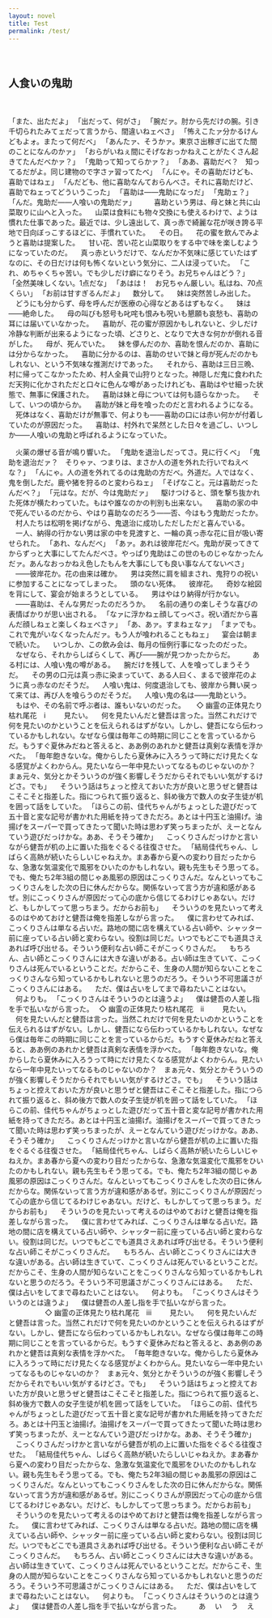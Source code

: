 ```yaml
---
layout: novel
title: Test
permalink: /test/
---
```

　
　
　
　
　
　
　
　
　
## 人食いの鬼助
　
　
　
　
　
　
　

「また、出ただよ」
「出だって、何がさ」
「腕だァ。肘から先だけの腕。引き千切られたみてェだって言うから、間違いねェべさ」
「怖えこたァ分かるけんどもよォ。またって何だべ」
「あんたァ、そうかァ。東京さ出稼ぎに出てた間のことになんのかァ」
「おらがいねぇ間にそげなおっかねえことがたくさん起きてたんだべかァ？」
「鬼助って知ってらかァ？」
「ああ、喜助だべ？　知ってるだがよ。同じ建物ので字さァ習ってたべ」
「んにゃ。その喜助だけども、喜助ではねェ」
「んだども、他に喜助なんておらんべさ。それに喜助だけど、喜助でねェってどういうこった」
「喜助は――鬼助になっだ」
「鬼助ェ？」
「んだ。鬼助だ――人喰いの鬼助だァ」
　
　喜助という男は、母と妹と共に山菜取りに山へと入った。
　山菜は食料にも物々交換にも使えるわけで、ようは慣れた仕事であった。最近では、少し遠出して、真っ赤で綺麗な花が咲き誇る平地で日向ぼっこするほどに、手慣れていた。
　その日。
　花の蜜を飲んでみようと喜助は提案した。
　甘い花、苦い花と山菜取りをする中で味を楽しむようになっていたのだ。
　真っ赤というだけで、なんだか不気味に感じていたはずなのに、その日だけは何も怖くないという気分に、二人は浸っていた。
「これ、めちゃくちゃ苦い。でも少しだけ癖になりそう。お兄ちゃんはどう？」
「全然美味しくない。1点だな」
「あはは！　お兄ちゃん厳しい。私はね、70点くらい」
「お前は甘すぎるんだよ」
　数分して。
　妹は突然苦しみ出した。
　どうにも分からず、母を呼んだが医療の心得などあるはずもなく。
　妹は――絶命した。
　母の叫びも怒号も叱咤も恨みも呪いも懇願も哀愁も、喜助の耳には届いていなかった。
　喜助が、花の蜜が原因かもしれないと、少しだけ冷静な判断が出来るようになった頃、どさりと、となりで大きな何かが倒れる音がした。
　母が、死んでいた。
　妹を儚んだのか、喜助を恨んだのか、喜助には分からなかった。
　喜助に分かるのは、喜助のせいで妹と母が死んだのかもしれない、という不気味な推測だけであった。
　それから、喜助は三日三晩、村に帰ってこなかったため、村人全員で山狩りとなった。神隠しだ鬼に食われただ天狗に化かされただと口々に色んな噂があったけれども、喜助はやせ細った状態で、無事に保護された。
　喜助は妹と母については何も語らなかった。
　そして、いつの頃からか。
　喜助が妹と母を喰ったのだと言われるようになる。
　死体はなく、喜助だけが無事で、何よりも――喜助の口には赤い何かが付着していたのが原因だった。
　喜助は、村外れで呆然とした日々を過ごし、いつしか――人喰いの鬼助と呼ばれるようになっていた。
 
　火薬の爆ぜる音が鳴り響いた。
「鬼助を退治しだってさ。見に行くべ」
「鬼助を退治だァ？　そりゃァ、つまりは、まさか人の道を外れた行いでねえべな？」
「んにゃ。人の道を外れてるのは鬼助の方だべ。外道だ。人ではなく、鬼を倒しただ。鹿や猪を狩るのと変わらねェ」
「そげなこと。元は喜助だったんだべ？」
「元はな。だが、今は鬼助だァ」
　駆けつけると、頭を撃ち抜かれた死体が横たわっていた。もはや誰なのかの判別も出来ない。
　喜助の家の中で死んでいるのだから、やはり喜助なのだろう――否、今はもう鬼助だったか。
　村人たちは松明を掲げながら、鬼退治に成功しただしただと喜んでいる。
　一人、納得の行かない男は家の中を見渡すと、一輪の真っ赤な花に目が吸い寄せられた。
「あれ、なんだべ」
「あァ。あれは彼岸花だべ。鬼助が戻ってきてからずっと大事にしてたんだべさ。やっぱり鬼助はこの世のものじゃなかったんだァ。あんなおっかねえ色したもんを大事にしても良い事なんてないべさ」
　――彼岸花か。花の由来は確か。
　男は突然に肩を組まされ、鬼狩りの祝いに参加することになってしまった。
　頭のない死体。
　彼岸花。
　奇妙な絵図を背にして、宴会が始まろうとしている。
　男はやはり納得が行かない。
　――喜助は、そんな男だったのだろうか。
　名前の通りの楽しそうな喜びの表情ばかりが思い出される。
「なァに浮かねェ顔してっべさ。祝い酒だから喜んだ顔しねェと楽しくねェべさァ」
「あ、あァ。すまねェなァ」
「まァでも。これで鬼がいなくなったんだァ。もう人が喰われることもねェ」
　宴会は朝まで続いた。
　いつしか、この飲み会は、毎月の恒例行事になったのだった。
　なぜなら、それからしばらくして、再び――腕が見つかったからだ。
　
　ある村には、人喰い鬼の噂がある。
　腕だけを残して、人を喰ってしまうそうだ。
　その男の口元は真っ赤に染まっていて、ある人曰く、まるで彼岸花のように真っ赤なのだそうだ。
　人喰い鬼は、何度退治しても、彼岸から舞い戻って来ては、再び人を喰らうのだそうだ。
　人喰い鬼の名は――鬼助という。
　もはや、その名前で呼ぶ者は、誰もいないのだった。
　
◇ 幽霊の正体見たり枯れ尾花　ⅰ
　
　見たい。
　何を見たいんだと健吾は言った。当然これだけで何を見たいのかということを伝えられるはずがない。しかし、健吾になら伝わっているかもしれない。なぜなら僕は毎年この時期に同じことを言っているからだ。もうすぐ夏休みだねと答えると、ああ例のあれかと健吾は真剣な表情を浮かべた。
「毎年飽きないな。俺からしたら夏休みに入ろうって時にだけ見たくなる感覚がよくわからん。見たいなら一年中見たいってなるものじゃないのか？　まぁ元々、気分とかそういうのが強く影響しそうだからそれでもいい気がするけどさ。でも」
　そういう話はちょっと控えておいた方が良いと思うぜと健吾はこそこそと指差した。指につられて振り返ると、斜め後方で数人の女子生徒が机を囲って話をしていた。
「ほらこの前、佳代ちゃんがちょっとした遊びだって五十音と変な記号が書かれた用紙を持ってきただろ。あとは十円玉と油揚げ。油揚げをスーパーで買ってきたって聞いた時は思わず笑っちまったが、えーとなんていう遊びだっけかな。ああ、そうそう確か」
　こっくりさんだっけかと言いながら健吾が机の上に置いた指をぐるぐる往復させた。
「結局佳代ちゃん、しばらく高熱が続いたらしいじゃねえか。まあ春から夏への変わり目だったからな、急激な気温変化で風邪をひいたのかもしれない。親も先生もそう思ってる。でも、俺たち2年3組の間じゃあ風邪の原因はこっくりさんだ。なんといってもこっくりさんをした次の日に休んだからな。関係ないって言う方が違和感があるぜ。別にこっくりさんが原因だって心の底から信じてるわけじゃあない。だけど、もしかしてって思っちまう。だからお前も」
　そういうのを見たいって考えるのはやめておけと健吾は俺を指差しながら言った。
　僕に言わせてみれば、こっくりさんは単なる占いだ。路地の間に店を構えている占い師や、シャッター前に座っている占い師と変わらない。役割は同じだ。いつでもどこでも道具さえあれば呼び出せる。そういう便利な占い師こそがこっくりさんだ。
　もちろん、占い師とこっくりさんには大きな違いがある。占い師は生きていて、こっくりさんは死んでいるということだ。だからこそ、生身の人間が知らないことをこっくりさんなら知っているかもしれないと思うのだろう。そういう不可思議さがこっくりさんにはある。
　ただ、僕は占いをしてまで尋ねたいことはない。
　何よりも。
「こっくりさんはそういうのとは違うよ」
　僕は健吾の人差し指を手で払いながら言った。　
◇ 幽霊の正体見たり枯れ尾花　ⅱ
　
　見たい。
　何を見たいんだと健吾は言った。当然これだけで何を見たいのかということを伝えられるはずがない。しかし、健吾になら伝わっているかもしれない。なぜなら僕は毎年この時期に同じことを言っているからだ。もうすぐ夏休みだねと答えると、ああ例のあれかと健吾は真剣な表情を浮かべた。
「毎年飽きないな。俺からしたら夏休みに入ろうって時にだけ見たくなる感覚がよくわからん。見たいなら一年中見たいってなるものじゃないのか？　まぁ元々、気分とかそういうのが強く影響しそうだからそれでもいい気がするけどさ。でも」
　そういう話はちょっと控えておいた方が良いと思うぜと健吾はこそこそと指差した。指につられて振り返ると、斜め後方で数人の女子生徒が机を囲って話をしていた。
「ほらこの前、佳代ちゃんがちょっとした遊びだって五十音と変な記号が書かれた用紙を持ってきただろ。あとは十円玉と油揚げ。油揚げをスーパーで買ってきたって聞いた時は思わず笑っちまったが、えーとなんていう遊びだっけかな。ああ、そうそう確か」
　こっくりさんだっけかと言いながら健吾が机の上に置いた指をぐるぐる往復させた。
「結局佳代ちゃん、しばらく高熱が続いたらしいじゃねえか。まあ春から夏への変わり目だったからな、急激な気温変化で風邪をひいたのかもしれない。親も先生もそう思ってる。でも、俺たち2年3組の間じゃあ風邪の原因はこっくりさんだ。なんといってもこっくりさんをした次の日に休んだからな。関係ないって言う方が違和感があるぜ。別にこっくりさんが原因だって心の底から信じてるわけじゃあない。だけど、もしかしてって思っちまう。だからお前も」
　そういうのを見たいって考えるのはやめておけと健吾は俺を指差しながら言った。
　僕に言わせてみれば、こっくりさんは単なる占いだ。路地の間に店を構えている占い師や、シャッター前に座っている占い師と変わらない。役割は同じだ。いつでもどこでも道具さえあれば呼び出せる。そういう便利な占い師こそがこっくりさんだ。
　もちろん、占い師とこっくりさんには大きな違いがある。占い師は生きていて、こっくりさんは死んでいるということだ。だからこそ、生身の人間が知らないことをこっくりさんなら知っているかもしれないと思うのだろう。そういう不可思議さがこっくりさんにはある。
　ただ、僕は占いをしてまで尋ねたいことはない。
　何よりも。
「こっくりさんはそういうのとは違うよ」
　僕は健吾の人差し指を手で払いながら言った。
　
　
　
　
◇ 幽霊の正体見たり枯れ尾花　ⅲ
　
　見たい。
　何を見たいんだと健吾は言った。当然これだけで何を見たいのかということを伝えられるはずがない。しかし、健吾になら伝わっているかもしれない。なぜなら僕は毎年この時期に同じことを言っているからだ。もうすぐ夏休みだねと答えると、ああ例のあれかと健吾は真剣な表情を浮かべた。
「毎年飽きないな。俺からしたら夏休みに入ろうって時にだけ見たくなる感覚がよくわからん。見たいなら一年中見たいってなるものじゃないのか？　まぁ元々、気分とかそういうのが強く影響しそうだからそれでもいい気がするけどさ。でも」
　そういう話はちょっと控えておいた方が良いと思うぜと健吾はこそこそと指差した。指につられて振り返ると、斜め後方で数人の女子生徒が机を囲って話をしていた。
「ほらこの前、佳代ちゃんがちょっとした遊びだって五十音と変な記号が書かれた用紙を持ってきただろ。あとは十円玉と油揚げ。油揚げをスーパーで買ってきたって聞いた時は思わず笑っちまったが、えーとなんていう遊びだっけかな。ああ、そうそう確か」
　こっくりさんだっけかと言いながら健吾が机の上に置いた指をぐるぐる往復させた。
「結局佳代ちゃん、しばらく高熱が続いたらしいじゃねえか。まあ春から夏への変わり目だったからな、急激な気温変化で風邪をひいたのかもしれない。親も先生もそう思ってる。でも、俺たち2年3組の間じゃあ風邪の原因はこっくりさんだ。なんといってもこっくりさんをした次の日に休んだからな。関係ないって言う方が違和感があるぜ。別にこっくりさんが原因だって心の底から信じてるわけじゃあない。だけど、もしかしてって思っちまう。だからお前も」
　そういうのを見たいって考えるのはやめておけと健吾は俺を指差しながら言った。
　僕に言わせてみれば、こっくりさんは単なる占いだ。路地の間に店を構えている占い師や、シャッター前に座っている占い師と変わらない。役割は同じだ。いつでもどこでも道具さえあれば呼び出せる。そういう便利な占い師こそがこっくりさんだ。
　もちろん、占い師とこっくりさんには大きな違いがある。占い師は生きていて、こっくりさんは死んでいるということだ。だからこそ、生身の人間が知らないことをこっくりさんなら知っているかもしれないと思うのだろう。そういう不可思議さがこっくりさんにはある。
　ただ、僕は占いをしてまで尋ねたいことはない。
　何よりも。
「こっくりさんはそういうのとは違うよ」
　僕は健吾の人差し指を手で払いながら言った。
　
　あ
　い
　う
　え